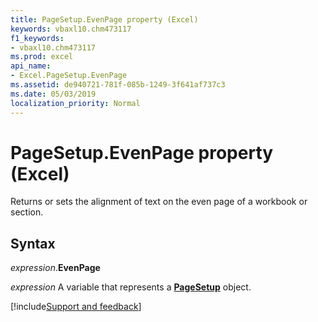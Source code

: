 ```yaml
---
title: PageSetup.EvenPage property (Excel)
keywords: vbaxl10.chm473117
f1_keywords:
- vbaxl10.chm473117
ms.prod: excel
api_name:
- Excel.PageSetup.EvenPage
ms.assetid: de940721-781f-085b-1249-3f641af737c3
ms.date: 05/03/2019
localization_priority: Normal
---
```



# PageSetup.EvenPage property (Excel)

Returns or sets the alignment of text on the even page of a workbook or section.


## Syntax

_expression_.**EvenPage**

_expression_ A variable that represents a **[PageSetup](Excel.PageSetup.md)** object.




[!include[Support and feedback](~/includes/feedback-boilerplate.md)]